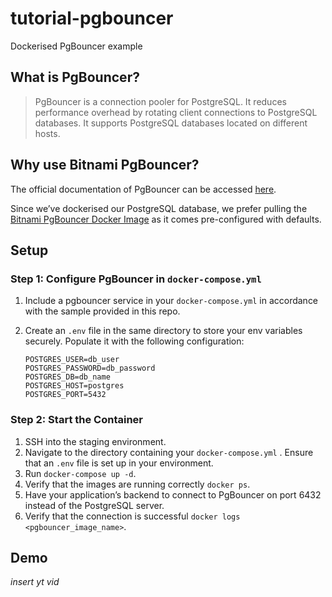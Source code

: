# tutorial-pgbouncer
Dockerised PgBouncer example

## What is PgBouncer?

> PgBouncer is a connection pooler for PostgreSQL. It reduces performance overhead by rotating client connections to PostgreSQL databases. It supports PostgreSQL databases located on different hosts.

## Why use Bitnami PgBouncer?

The official documentation of PgBouncer can be accessed <a href="https://www.pgbouncer.org/install.html">here</a>. 

Since we’ve dockerised our PostgreSQL database, we prefer pulling the <a href="https://github.com/bitnami/containers/blob/main/bitnami/pgbouncer/README.md">Bitnami PgBouncer Docker Image</a> as it comes pre-configured with defaults.

## Setup

### Step 1: Configure PgBouncer in `docker-compose.yml`

1. Include a pgbouncer service in your `docker-compose.yml` in accordance with the sample provided in this repo.
2. Create an `.env` file in the same directory to store your env variables securely. Populate it with the following configuration:
   
   ```
   POSTGRES_USER=db_user
   POSTGRES_PASSWORD=db_password
   POSTGRES_DB=db_name
   POSTGRES_HOST=postgres
   POSTGRES_PORT=5432
   ```

### Step 2: Start the Container

1. SSH into the staging environment.
2. Navigate to the directory containing your `docker-compose.yml` . Ensure that an `.env` file is set up in your environment.
3. Run `docker-compose up -d`.
4. Verify that the images are running correctly `docker ps`.
5. Have your application’s backend to connect to PgBouncer on port 6432 instead of the PostgreSQL server.
6. Verify that the connection is successful `docker logs <pgbouncer_image_name>`.

## Demo

*insert yt vid*
